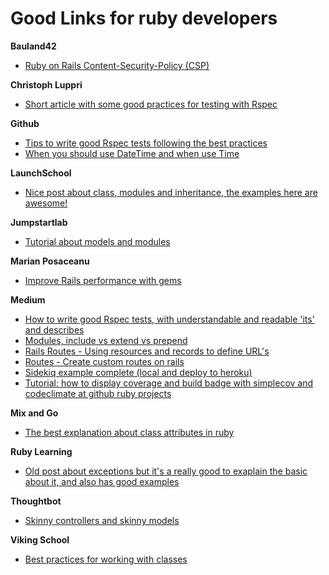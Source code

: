 # Good Links for ruby developers

**Bauland42**
 - [Ruby on Rails Content-Security-Policy (CSP)](https://bauland42.com/ruby-on-rails-content-security-policy-csp/)

**Christoph Luppri**
 - [Short article with some good practices for testing with Rspec](https://christoph.luppri.ch/articles/rspec/my-best-practices-for-testing-with-rspec/)

**Github**
 - [Tips to write good Rspec tests following the best practices](https://github.com/abinoda/rspec-best-practices)
 - [When you should use DateTime and when use Time](https://gist.github.com/pixeltrix/e2298822dd89d854444b)

**LaunchSchool**
 - [Nice post about class, modules and inheritance, the examples here are awesome!](https://launchschool.com/books/oo_ruby/read/inheritance)

**Jumpstartlab**
 - [Tutorial about models and modules](http://tutorials.jumpstartlab.com/topics/models/modules.html)
 
 **Marian Posaceanu**
 - [Improve Rails performance with gems](https://marianposaceanu.com/articles/improve-rails-performance-by-adding-a-few-gems)

**Medium**
 - [How to write good Rspec tests, with understandable and readable 'its' and describes](https://medium.com/devnetwork/step-by-step-guide-to-write-rspec-that-is-understandable-and-readable-30279b04dd43)
 - [Modules, include vs extend vs prepend](https://medium.com/@leo_hetsch/ruby-modules-include-vs-prepend-vs-extend-f09837a5b073)
 - [Rails Routes - Using resources and records to define URL's](https://medium.freecodecamp.org/routes-in-ruby-on-rails-5-using-resources-and-records-to-define-urls-411a68afa21a)
 - [Routes - Create custom routes on rails](https://medium.freecodecamp.org/custom-urls-in-ruby-on-rails-use-descriptive-slugs-instead-of-ids-67c631475a94)
 - [Sidekiq example complete (local and deploy to heroku)](https://itnext.io/sidekiq-overview-and-how-to-deploy-it-to-heroku-b8811fea9347)
 - [Tutorial: how to display coverage and build badge with simplecov and codeclimate at github ruby projects](https://medium.com/the-code-review/display-your-ruby-test-coverage-using-simplecov-gem-and-codeclimate-6db6336fe409)
 
**Mix and Go**
 - [The best explanation about class attributes in ruby](https://mixandgo.com/learn/ruby_attr_accessor_attr_reader_attr_writer)
 
**Ruby Learning**
 - [Old post about exceptions but it's a really good to exaplain the basic about it, and also has good examples](http://rubylearning.com/satishtalim/ruby_exceptions.html)

**Thoughtbot**
 - [Skinny controllers and skinny models](https://robots.thoughtbot.com/skinny-controllers-skinny-models)
 
 **Viking School**
  - [Best practices for working with classes](https://www.vikingcodeschool.com/professional-development-with-ruby/best-practices-for-working-with-classes)
